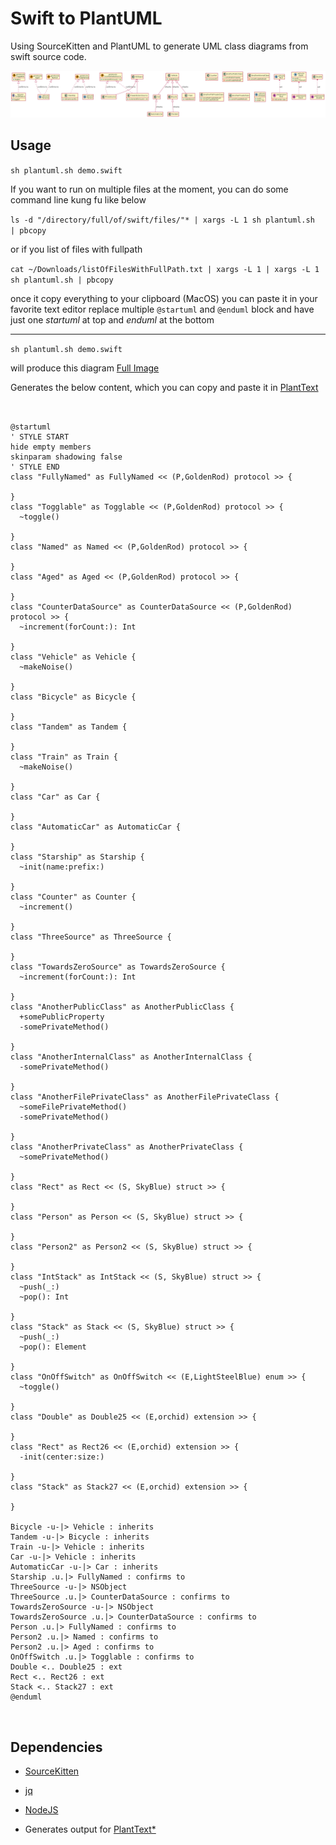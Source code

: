 # Swift to PlantUML

Using SourceKitten and PlantUML to generate UML class diagrams from swift source code.


![Class diagram output without relationship](screenshot.png)

## Usage


`sh plantuml.sh demo.swift`

If you want to run on multiple files at the moment, you can do some command line kung fu like below

`ls -d "/directory/full/of/swift/files/"* | xargs -L 1 sh plantuml.sh  | pbcopy`

or if you list of files with fullpath

`cat ~/Downloads/listOfFilesWithFullPath.txt | xargs -L 1 | xargs -L 1 sh plantuml.sh | pbcopy`

once it copy everything to your clipboard (MacOS) you can paste it in your favorite text editor replace multiple `@startuml` and `@enduml` block and have just one _startuml_ at top and _enduml_ at the bottom

---

`sh plantuml.sh demo.swift`

will produce this diagram [Full Image](http://www.plantuml.com/plantuml/svg/dLRRQXiz4BxVfn2v-RtyYIyCRM498KxYb4BgcAmfj3T5rewzgdLO96qJzz1dxwu6sR8N7z8RCuTllj6CHhDEhgsZnjLI9F-HVFhvOTJy3f-cISaB820hjo8Iv0oCJUoIgueQAeajQQ6VkLgGEHKMrg6ZyLt21BMMdDtNGgp6L49nHgWb6vLSNfBUvFoz5WMe9rsaf3BQQQO5kReYFvFaTw2OwiL2q9a0px3MZX4GyiUrMEYb4TdcAAyynN016DSAfuVTwbevC7VKqLpNXc4H7Ui9nN3534XGhZVNnXDaQKO-A1Tb-mGbPm9pe0mOBEaInfhRxMRSSBOAS9HXk_DK5I2z6yLjhw5SeREL3YMwfGRhfcQxgRNJaZhE0c1js4NcZXfRyigZWX8QmrrFKGbPPM3ENxAqs_-uwxljZE7JqW145nNfEpFvJ4rXlu3H4RfZFVtcXagx4ioadecc-DRc6RjcJ_c_rHBGE36w0kDMZVN2Mmt_JXry15VgefTsKpHvmIWgeYGT1wOvaV2UYm3QuUpwi24jRV34rATct9Ujc-amtHCmv-DRmJ_1_9paozMDg24brfcQkTq7FG5ZDOuzYg-A6qI1WnCZctl97MLB7ngK_R5OU5NRilSrIxsigrvdu3QK_yet4Y1XY_DHFSxd-JDthFJCaUxvH-SFV54s1G08p0AgbeVMzPskm-97SV2689CshEH5m_3YG5ck5TBikTp1smDXEEj-ZJ1G3anc-G_8qltT6hmxUeeaBDIB-kBNrNeRPuIh4WntDi6LIj0Vq94Vj-hUy5jgzZkZFHfGZHGZrZkqN_SRR_HXpWZJQiwDjCJf9Dw0I3JE7sVVW3aI-v2c-s7ROUjko0vd1t4QCxwfOzM4buUmuuZXeWE8Xnf1wxyaEqYSM7BPxs-6Dsj79Mb7ihM7sKIh7orl3aE6zcjGHIr5alm5)

Generates the below content, which you can copy and paste it in [PlantText](https://www.planttext.com/?text=d5RDRjim3BxxAOHUbc1D3W6s0KPHD6tJeK2N1dKmOBiCYip4McJ9aEIrsT-BxR17sYjCbkn4jfV4tIMWo8yVJOgaykVNx-12QInrdhBW1Ohc7-ucvdVyC0yI6WE2DDCRb4Aw0Aa2jQOymnAdI2Ku5e-Khz0ICmLRrydqEY0CAuLERdB6DbESGdo2i4Ax8pexGxtPwLl1Ok0F8kwZJ0ejY63e_1nz2u8V5SLSh5OCBnXOXktf6052FtM1XLxV8zjzoZE_Ohmg_GgXkzkLoBa6UOqrZaGkYKkYfUsG3EL4GWfSzvP2MeAm7w9Rhhrexo6Xf2nKAJld5AzXAgYg5-EIaaq5B-LwvJ6F8NLbjsBTAZ7bpbX8Xm9TOUdonh9Ur5oB56jAAe2lg24ZqvugePb5LOUgC5JtkBdDC9Emf4zXlrr_l-hDSlhmUI81l8lopesUVCGoLXz12X_Tr7Q_kJ4NEW4vonVC95_eN3rQQalvKeaKd78cHGPIRunsOBMIVi4Qte5EH5pBhUIwBMh0CMi5gHbic6w4DvHLe1Pdq-OAKj1wbYrrruZxelqxqdww1o3Q-XU27S7e54NhpINBeO-KbhbHDmPwPbQWS6tln6VvZJp7KKTFSo-cuSdQkbQ7WxucyInNIUzJsBUoo7gjXjjH_Y_VXDcczZZl-Vro6JrIJHBBx9qj_-JqZguIam00Sr60v-cXTNqjychnEt7qgcGIafYtoJ0yQU2AcdjebArskQFNXzrCvzarGg0OWb3Hhr1R8urgZTuS_OgWMgY3VF3zVBkDGqIvwLIgLL2kL6UlqBxTRjMzxiM6t6kixL67AYGFiTsXmtnehDx3728Y-9BAL24j0dy3Eg9fTB_uN0nCpUPesWzRWwsr8LkSBKGtvd8OZsHJJPw37KVOnxuEy9lQWNP_IUf8rx7eR3ZSDMzOj4hWzetHbxtfjEKW6dNLP4v_0Jmk_fa5Vm400F__0m00)

```


@startuml
' STYLE START
hide empty members
skinparam shadowing false
' STYLE END
class "FullyNamed" as FullyNamed << (P,GoldenRod) protocol >> {

}
class "Togglable" as Togglable << (P,GoldenRod) protocol >> {
  ~toggle()

}
class "Named" as Named << (P,GoldenRod) protocol >> {

}
class "Aged" as Aged << (P,GoldenRod) protocol >> {

}
class "CounterDataSource" as CounterDataSource << (P,GoldenRod) protocol >> {
  ~increment(forCount:): Int

}
class "Vehicle" as Vehicle {
  ~makeNoise()

}
class "Bicycle" as Bicycle {

}
class "Tandem" as Tandem {

}
class "Train" as Train {
  ~makeNoise()

}
class "Car" as Car {

}
class "AutomaticCar" as AutomaticCar {

}
class "Starship" as Starship {
  ~init(name:prefix:)

}
class "Counter" as Counter {
  ~increment()

}
class "ThreeSource" as ThreeSource {

}
class "TowardsZeroSource" as TowardsZeroSource {
  ~increment(forCount:): Int

}
class "AnotherPublicClass" as AnotherPublicClass {
  +somePublicProperty
  -somePrivateMethod()

}
class "AnotherInternalClass" as AnotherInternalClass {
  -somePrivateMethod()

}
class "AnotherFilePrivateClass" as AnotherFilePrivateClass {
  ~someFilePrivateMethod()
  -somePrivateMethod()

}
class "AnotherPrivateClass" as AnotherPrivateClass {
  ~somePrivateMethod()

}
class "Rect" as Rect << (S, SkyBlue) struct >> {

}
class "Person" as Person << (S, SkyBlue) struct >> {

}
class "Person2" as Person2 << (S, SkyBlue) struct >> {

}
class "IntStack" as IntStack << (S, SkyBlue) struct >> {
  ~push(_:)
  ~pop(): Int

}
class "Stack" as Stack << (S, SkyBlue) struct >> {
  ~push(_:)
  ~pop(): Element

}
class "OnOffSwitch" as OnOffSwitch << (E,LightSteelBlue) enum >> {
  ~toggle()

}
class "Double" as Double25 << (E,orchid) extension >> {

}
class "Rect" as Rect26 << (E,orchid) extension >> {
  -init(center:size:)

}
class "Stack" as Stack27 << (E,orchid) extension >> {

}

Bicycle -u-|> Vehicle : inherits
Tandem -u-|> Bicycle : inherits
Train -u-|> Vehicle : inherits
Car -u-|> Vehicle : inherits
AutomaticCar -u-|> Car : inherits
Starship .u.|> FullyNamed : confirms to
ThreeSource -u-|> NSObject 
ThreeSource .u.|> CounterDataSource : confirms to
TowardsZeroSource -u-|> NSObject 
TowardsZeroSource .u.|> CounterDataSource : confirms to
Person .u.|> FullyNamed : confirms to
Person2 .u.|> Named : confirms to
Person2 .u.|> Aged : confirms to
OnOffSwitch .u.|> Togglable : confirms to
Double <.. Double25 : ext
Rect <.. Rect26 : ext
Stack <.. Stack27 : ext
@enduml



```

## Dependencies


* [SourceKitten](https://github.com/jpsim/SourceKitten)
* [jq](https://github.com/stedolan/jq)
* [NodeJS](https://nodejs.org/en/)


* Generates output for [PlantText*](https://www.planttext.com/)
